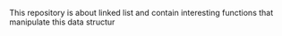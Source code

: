 This repository is about linked list and contain interesting functions that manipulate this data structur

